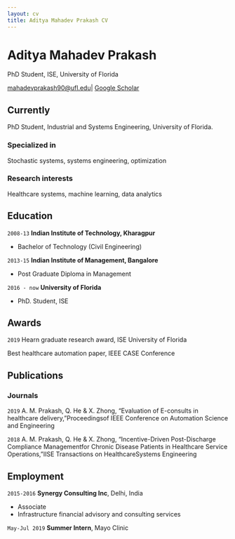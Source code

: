 ```yaml
---
layout: cv
title: Aditya Mahadev Prakash CV
---
```


# Aditya Mahadev Prakash
PhD Student, ISE, University of Florida

<div id="webaddress">
<a href="mahadevprakash90@ufl.edu">mahadevprakash90@ufl.edu</a>|
<a href="https://scholar.google.com/citations?user=PpuVSqsAAAAJ&hl=en">Google Scholar</a> 
</div>

  
## Currently

PhD Student, Industrial and Systems Engineering, University of Florida.
### Specialized in

Stochastic systems, systems engineering, optimization


### Research interests

Healthcare systems, machine learning, data analytics


## Education

`2008-13`
__Indian Institute of Technology, Kharagpur__

- Bachelor of Technology (Civil Engineering)

`2013-15`
__Indian Institute of Management, Bangalore__

- Post Graduate Diploma in Management

`2016 - now`
__University of Florida__

- PhD. Student, ISE



## Awards

`2019`
Hearn graduate research award, ISE University of Florida

Best healthcare automation paper, IEEE CASE Conference



## Publications

<!-- A list is also available [online](https://scholar.google.com/citations?user=PpuVSqsAAAAJ&hl=en) -->

### Journals

`2019`
A. M. Prakash, Q. He & X. Zhong, “Evaluation of E-consults in healthcare delivery,”Proceedingsof IEEE Conference on Automation Science and Engineering 

`2018`
A.  M.  Prakash,  Q.  He  &  X.  Zhong,  “Incentive-Driven  Post-Discharge  Compliance  Managementfor  Chronic  Disease  Patients  in  Healthcare  Service  Operations,”IISE Transactions on HealthcareSystems Engineering


## Employment

`2015-2016`
__Synergy Consulting Inc__, Delhi, India

- Associate
- Infrastructure financial advisory and consulting services

`May-Jul 2019`
__Summer Intern__, Mayo Clinic


<!-- ### Footer

Last updated: May 2013 -->

